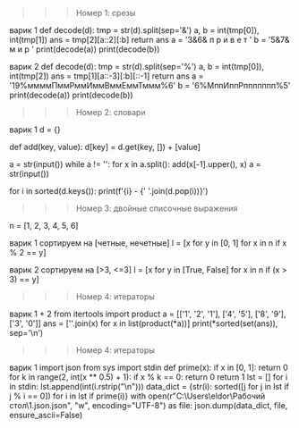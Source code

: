 >>> Номер 1: срезы
  
  варик 1
def decode(d):
    tmp = str(d).split(sep='&')
    a, b = int(tmp[0]), int(tmp[1])
    ans = tmp[2][a::2][:b]
    return ans
a = '3&6&   п р и в е т      '
b = '5&7&     м и р '
print(decode(a))
print(decode(b))

  варик 2
def decode(d):
    tmp = str(d).split(sep='%')
    a, b = int(tmp[0]), int(tmp[2])
    ans = tmp[1][a::-3][:b][::-1]
    return ans
a = '19%ммммПммРммИммВммЕммТммм%6'
b = '6%МппИппРппппппп%5'
print(decode(a))
print(decode(b))



>>> Номер 2: словари
  
  варик 1
d = {}

def add(key, value):
    d[key] = d.get(key, []) + [value]

a = str(input())
while a != '':
    for x in a.split():
        add(x[-1].upper(), x)
    a = str(input())

for i in sorted(d.keys()):
    print(f'{i} - {' '.join(d.pop(i))}')




>>> Номер 3: двойные списочные выражения

n = [1, 2, 3, 4, 5, 6]

  варик 1
сортируем на [четные, нечетные]
l = [x for y in [0, 1] for x in n if x % 2 == y]

  варик 2
сортируем на [>3, <=3]
l = [x for y in [True, False] for x in n if (x > 3) == y]



>>> Номер 4: итераторы

  варик 1 + 2
from itertools import product
a = [['1', '2', '1'], ['4', '5'], ['8', '9'], ['3', '0']]
ans = [''.join(x) for x in list(product(*a))]
print(*sorted(set(ans)), sep='\n')



>>> Номер 4: итераторы

  варик 1
import json
from sys import stdin
def prime(x):
    if x in [0, 1]:
        return 0
    for k in range(2, int(x ** 0.5) + 1):
        if x % k == 0:
            return 0
    return 1
lst = []
for i in stdin:
    lst.append(int(i.rstrip("\n")))
data_dict = {str(i): sorted([j for j in lst if j % i == 0]) for i in lst if prime(i)}
with open(r"C:\Users\eldor\Рабочий стол\1.json.json", "w", encoding="UTF-8") as file:
    json.dump(data_dict, file, ensure_ascii=False)

